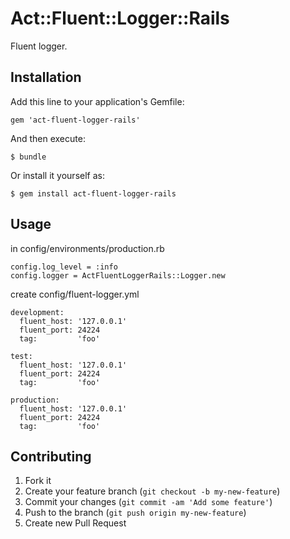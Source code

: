 # Act::Fluent::Logger::Rails

Fluent logger.

## Installation

Add this line to your application's Gemfile:

    gem 'act-fluent-logger-rails'

And then execute:

    $ bundle

Or install it yourself as:

    $ gem install act-fluent-logger-rails

## Usage

in config/environments/production.rb

    config.log_level = :info
    config.logger = ActFluentLoggerRails::Logger.new

create config/fluent-logger.yml

    development:
      fluent_host: '127.0.0.1'
      fluent_port: 24224
      tag:         'foo'
    
    test:
      fluent_host: '127.0.0.1'
      fluent_port: 24224
      tag:         'foo'
    
    production:
      fluent_host: '127.0.0.1'
      fluent_port: 24224
      tag:         'foo'


## Contributing

1. Fork it
2. Create your feature branch (`git checkout -b my-new-feature`)
3. Commit your changes (`git commit -am 'Add some feature'`)
4. Push to the branch (`git push origin my-new-feature`)
5. Create new Pull Request
